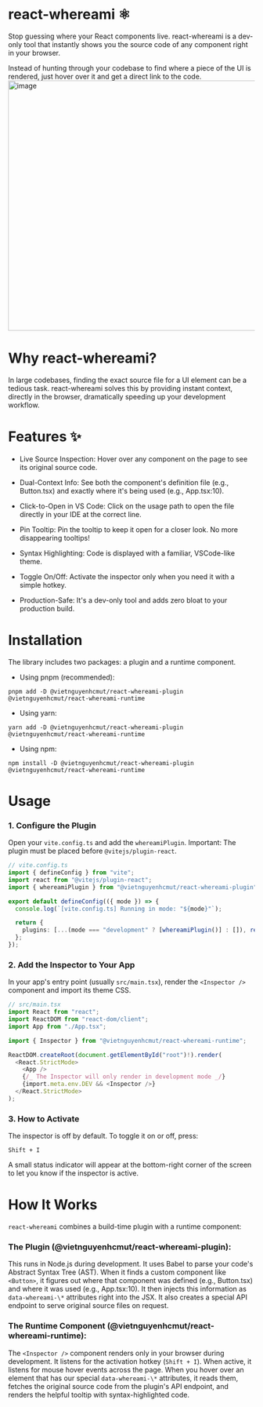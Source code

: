 # react-whereami ⚛️

Stop guessing where your React components live. react-whereami is a dev-only tool that instantly shows you the source code of any component right in your browser.

Instead of hunting through your codebase to find where a piece of the UI is rendered, just hover over it and get a direct link to the code.
<img width="669" height="510" alt="image" src="https://github.com/user-attachments/assets/fb2f3e0e-822e-452b-83dd-3f0a9f08517b" />

# Why react-whereami?

In large codebases, finding the exact source file for a UI element can be a tedious task. react-whereami solves this by providing instant context, directly in the browser, dramatically speeding up your development workflow.

# Features ✨

- Live Source Inspection: Hover over any component on the page to see its original source code.

- Dual-Context Info: See both the component's definition file (e.g., Button.tsx) and exactly where it's being used (e.g., App.tsx:10).

- Click-to-Open in VS Code: Click on the usage path to open the file directly in your IDE at the correct line.

- Pin Tooltip: Pin the tooltip to keep it open for a closer look. No more disappearing tooltips!

- Syntax Highlighting: Code is displayed with a familiar, VSCode-like theme.

- Toggle On/Off: Activate the inspector only when you need it with a simple hotkey.

- Production-Safe: It's a dev-only tool and adds zero bloat to your production build.

# Installation

The library includes two packages: a plugin and a runtime component.

- Using pnpm (recommended):

```
pnpm add -D @vietnguyenhcmut/react-whereami-plugin @vietnguyenhcmut/react-whereami-runtime
```

- Using yarn:

```
yarn add -D @vietnguyenhcmut/react-whereami-plugin @vietnguyenhcmut/react-whereami-runtime
```

- Using npm:

```
npm install -D @vietnguyenhcmut/react-whereami-plugin @vietnguyenhcmut/react-whereami-runtime
```

# Usage

### 1. Configure the Plugin

Open your `vite.config.ts` and add the `whereamiPlugin`. Important: The plugin must be placed before `@vitejs/plugin-react`.

```typescript
// vite.config.ts
import { defineConfig } from "vite";
import react from "@vitejs/plugin-react";
import { whereamiPlugin } from "@vietnguyenhcmut/react-whereami-plugin";

export default defineConfig(({ mode }) => {
  console.log(`[vite.config.ts] Running in mode: "${mode}"`);

  return {
    plugins: [...(mode === "development" ? [whereamiPlugin()] : []), react()],
  };
});
```

### 2. Add the Inspector to Your App

In your app's entry point (usually `src/main.tsx`), render the `<Inspector />` component and import its theme CSS.

```typescript
// src/main.tsx
import React from "react";
import ReactDOM from "react-dom/client";
import App from "./App.tsx";

import { Inspector } from "@vietnguyenhcmut/react-whereami-runtime";

ReactDOM.createRoot(document.getElementById("root")!).render(
  <React.StrictMode>
    <App />
    {/_ The Inspector will only render in development mode _/}
    {import.meta.env.DEV && <Inspector />}
  </React.StrictMode>
);
```

### 3. How to Activate

The inspector is off by default. To toggle it on or off, press:

```
Shift + I
```

A small status indicator will appear at the bottom-right corner of the screen to let you know if the inspector is active.

# How It Works

`react-whereami` combines a build-time plugin with a runtime component:

### The Plugin (@vietnguyenhcmut/react-whereami-plugin):

This runs in Node.js during development. It uses Babel to parse your code's Abstract Syntax Tree (AST). When it finds a custom component like `<Button>`, it figures out where that component was defined (e.g., Button.tsx) and where it was used (e.g., App.tsx:10). It then injects this information as `data-whereami-\*` attributes right into the JSX. It also creates a special API endpoint to serve original source files on request.

### The Runtime Component (@vietnguyenhcmut/react-whereami-runtime):

The `<Inspector />` component renders only in your browser during development. It listens for the activation hotkey (`Shift + I`). When active, it listens for mouse hover events across the page. When you hover over an element that has our special `data-whereami-\*` attributes, it reads them, fetches the original source code from the plugin's API endpoint, and renders the helpful tooltip with syntax-highlighted code.
